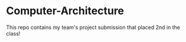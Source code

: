 # Computer-Architecture
This repo contains my team's project submission that placed 2nd in the class!
